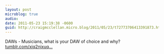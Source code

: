 ```yaml
---
layout: post
microblog: true
audio: 
date: 2011-05-23 15:19:38 -0600
guid: http://craigmcclellan.micro.blog/2011/05/23/t72773706413391873.html
---
```

DAWs - Musicians, what is your DAW of choice and why? [tumblr.com/xiq2njxuq...](http://tumblr.com/xiq2njxuq9)
